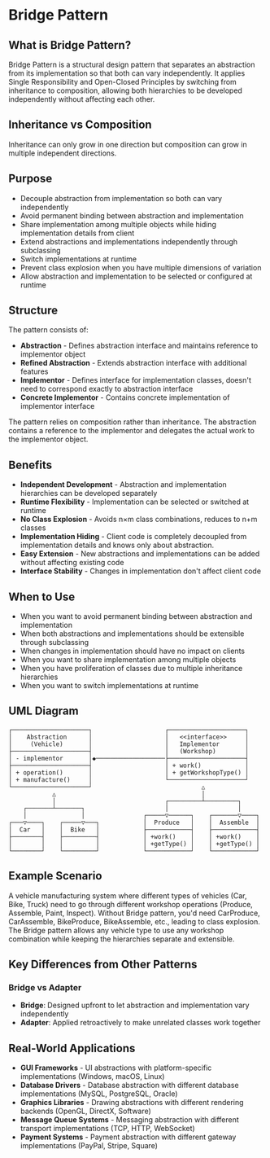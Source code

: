 # Bridge Pattern

## What is Bridge Pattern?

Bridge Pattern is a structural design pattern that separates an abstraction from its implementation so that both can vary independently. 
It applies Single Responsibility and Open-Closed Principles by switching from inheritance to composition, allowing both hierarchies to be developed independently without affecting each other.

## Inheritance vs Composition
Inheritance can only grow in one direction but composition can grow in multiple independent directions.

## Purpose

- Decouple abstraction from implementation so both can vary independently
- Avoid permanent binding between abstraction and implementation
- Share implementation among multiple objects while hiding implementation details from client
- Extend abstractions and implementations independently through subclassing
- Switch implementations at runtime
- Prevent class explosion when you have multiple dimensions of variation
- Allow abstraction and implementation to be selected or configured at runtime

## Structure

The pattern consists of:
- **Abstraction** - Defines abstraction interface and maintains reference to implementor object
- **Refined Abstraction** - Extends abstraction interface with additional features
- **Implementor** - Defines interface for implementation classes, doesn't need to correspond exactly to abstraction interface
- **Concrete Implementor** - Contains concrete implementation of implementor interface

The pattern relies on composition rather than inheritance. The abstraction contains a reference to the implementor and delegates the actual work to the implementor object.

## Benefits

- **Independent Development** - Abstraction and implementation hierarchies can be developed separately
- **Runtime Flexibility** - Implementation can be selected or switched at runtime
- **No Class Explosion** - Avoids n×m class combinations, reduces to n+m classes
- **Implementation Hiding** - Client code is completely decoupled from implementation details and knows only about abstraction.
- **Easy Extension** - New abstractions and implementations can be added without affecting existing code
- **Interface Stability** - Changes in implementation don't affect client code

## When to Use

- When you want to avoid permanent binding between abstraction and implementation
- When both abstractions and implementations should be extensible through subclassing
- When changes in implementation should have no impact on clients
- When you want to share implementation among multiple objects
- When you have proliferation of classes due to multiple inheritance hierarchies
- When you want to switch implementations at runtime

## UML Diagram

```
┌─────────────────────┐                    ┌─────────────────────┐
│    Abstraction      │                    │   <<interface>>     │
│     (Vehicle)       │                    │   Implementor       │
├─────────────────────┤                    │   (Workshop)        │
│ - implementor       │◆───────────────────├─────────────────────┤
├─────────────────────┤                    │ + work()            │
│ + operation()       │                    │ + getWorkshopType() │
│ + manufacture()     │                    └─────────────────────┘
└─────────────────────┘                              △
            △                                        │
            │                              ┌─────────┴─────────┐
    ┌───────┴───────┐                      │                   │
    │               │                ┌─────▽──────┐    ┌───────▽────┐
┌───▽────┐    ┌─────▽───┐            │  Produce   │    │  Assemble  │
│  Car   │    │  Bike   │            ├────────────┤    ├────────────┤
├────────┤    ├─────────┤            │ +work()    │    │ +work()    │
│        │    │         │            │ +getType() │    │ +getType() │
└────────┘    └─────────┘            └────────────┘    └────────────┘
```

## Example Scenario

A vehicle manufacturing system where different types of vehicles (Car, Bike, Truck) need to go through different workshop operations (Produce, Assemble, Paint, Inspect). Without Bridge pattern, you'd need CarProduce, CarAssemble, BikeProduce, BikeAssemble, etc., leading to class explosion. The Bridge pattern allows any vehicle type to use any workshop combination while keeping the hierarchies separate and extensible.

## Key Differences from Other Patterns

### Bridge vs Adapter
- **Bridge**: Designed upfront to let abstraction and implementation vary independently
- **Adapter**: Applied retroactively to make unrelated classes work together

## Real-World Applications

- **GUI Frameworks** - UI abstractions with platform-specific implementations (Windows, macOS, Linux)
- **Database Drivers** - Database abstraction with different database implementations (MySQL, PostgreSQL, Oracle)
- **Graphics Libraries** - Drawing abstractions with different rendering backends (OpenGL, DirectX, Software)
- **Message Queue Systems** - Messaging abstraction with different transport implementations (TCP, HTTP, WebSocket)
- **Payment Systems** - Payment abstraction with different gateway implementations (PayPal, Stripe, Square)